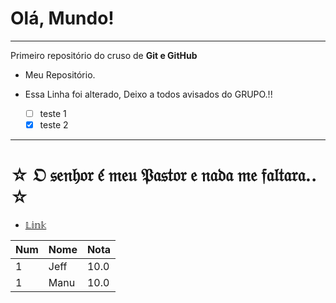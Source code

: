# Olá, Mundo!
---
 Primeiro repositório do cruso de **Git e GitHub**

 - Meu Repositório.
 
 - Essa Linha foi alterado, Deixo a todos avisados do GRUPO.!!
   - [ ] teste 1
   - [x] teste 2
---
# ☆ 𝔒 𝔰𝔢𝔫𝔥𝔬𝔯 𝔢́ 𝔪𝔢𝔲 𝔓𝔞𝔰𝔱𝔬𝔯 𝔢 𝔫𝔞𝔡𝔞 𝔪𝔢 𝔣𝔞𝔩𝔱𝔞𝔯𝔞.. ☆
- [𝕃𝕚𝕟𝕜](https://teste#)

Num | Nome | Nota
---|---|---
1 | Jeff | 10.0
1 | Manu | 10.0






